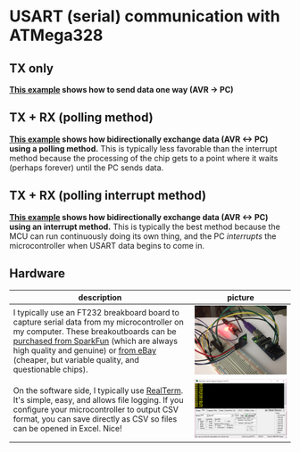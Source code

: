 # USART (serial) communication with ATMega328

## TX only
**[This example](tx%20rx%20interrupt/main.c) shows how to send data one way (AVR -> PC)**

## TX + RX (polling method)
**[This example]('tx%20rx%20polling/main.c') shows how bidirectionally exchange data (AVR <-> PC) using a polling method.** This is typically less favorable than the interrupt method because the processing of the chip gets to a point where it waits (perhaps forever) until the PC sends data.

## TX + RX (polling interrupt method)
**[This example]('tx%20rx%20interrupt/main.c') shows how bidirectionally exchange data (AVR <-> PC) using an interrupt method.** This is typically the best method because the MCU can run continuously doing its own thing, and the PC _interrupts_ the microcontroller when USART data begins to come in.

## Hardware
description | picture
---|---
I typically use an FT232 breakboard board to capture serial data from my microcontroller on my computer. These breakoutboards can be [purchased from SparkFun](https://www.sparkfun.com/products/12731) (which are always high quality and genuine) or [from eBay](http://www.ebay.com/sch/ft232+breakout) (cheaper, but variable quality, and questionable chips). | ![](../ATMega328%202017-02-08%20i2c%20LM75A%20thermometer/circuit.jpg)
On the software side, I typically use [RealTerm](https://realterm.sourceforge.io/). It's simple, easy, and allows file logging. If you configure your microcontroller to output CSV format, you can save directly as CSV so files can be opened in Excel. Nice!|![](../ATMega328%202017-02-08%20i2c%20LM75A%20thermometer/demo.png)

